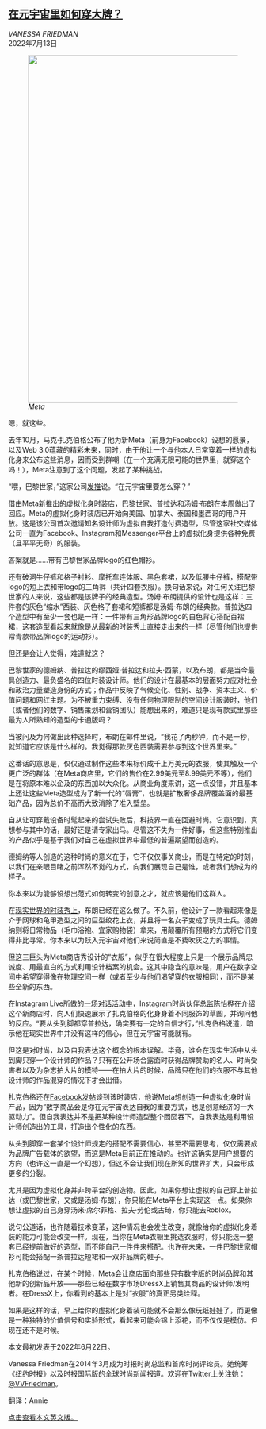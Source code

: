 <!--1659317822000-->
[在元宇宙里如何穿大牌？](https://cn.nytimes.com/style/20220713/meta-avatar-store-balenciaga-prada/)
------

<address>VANESSA FRIEDMAN</address><time pudate="2022-08-01 09:05:23" datetime="2022-08-01 09:05:23">2022年7月13日</time><figure><img src="https://images.weserv.nl/?url=static01.nyt.com/images/2022/06/23/fashion/cn-21META-FASHION-copy/cn-21META-FASHION-copy-master1050-v2.jpg" width="1050" height="700"><figcaption> <cite>Meta</cite></figcaption></figure><section><p>嗯，就这些。</p><p>去年10月，马克·扎克伯格公布了他为新Meta（前身为Facebook）设想的愿景，以及Web 3.0蕴藏的精彩未来，同时，由于他让一个与他本人日常穿着一样的虚拟化身来公布这些消息，因而受到群嘲（在一个充满无限可能的世界里，就穿这个吗！），Meta注意到了这个问题，发起了某种挑战。</p><p>“喂，巴黎世家，”这家公司<a rel="noopener noreferrer" target="_blank" href="https://twitter.com/meta/status/1453897361969799179?lang=en">发推</a>说。“在元宇宙里要怎么穿？”</p><p>借由Meta新推出的虚拟化身时装店，巴黎世家、普拉达和汤姆·布朗在本周做出了回应。Meta的虚拟化身时装店已开始向美国、加拿大、泰国和墨西哥的用户开放。这是该公司首次邀请知名设计师为虚拟自我打造付费造型，尽管这家社交媒体公司一直为Facebook、Instagram和Messenger平台上的虚拟化身提供各种免费（且平平无奇）的服装。</p><p>答案就是……带有巴黎世家品牌logo的红色帽衫。</p><p>还有破洞牛仔裤和格子衬衫、摩托车连体服、黑色套裙，以及低腰牛仔裤，搭配带logo的短上衣和带logo的三角裤（共计四套衣服）。换句话来说，对任何关注巴黎世家的人来说，这些都是该牌子的经典造型。汤姆·布朗提供的设计也是这样：三件套的灰色“缩水”西装、灰色格子套裙和短裤都是汤姆·布朗的经典款。普拉达四个造型中有至少一套也是一样：一件带有三角形品牌logo的白色背心搭配百褶裙，这套造型看起来就像是从最新的时装秀上直接走出来的一样（尽管他们也提供常青款带品牌logo的运动衫）。</p><p>但还是会让人觉得，难道就这？</p><p>巴黎世家的德姆纳、普拉达的缪西娅·普拉达和拉夫·西蒙，以及布朗，都是当今最具创造力、最负盛名的四位时装设计师。他们的设计在最基本的层面努力应对社会和政治力量塑造身份的方式；作品中反映了气候变化、性别、战争、资本主义、价值问题和网红主题。为不被重力束缚、没有任何物理限制的空间设计服装时，他们（或者他们的数字、销售策划和营销团队）能想出来的，难道只是现有款式里那些最为人所熟知的造型的卡通版吗？</p><p>当被问及为何做出此种选择时，布朗在邮件里说，“我花了两秒钟，而不是一秒，就知道它应该是什么样的。我觉得那款灰色西装需要参与到这个世界里来。”</p><p>这番话的意思是，仅仅通过制作这些本来标价成千上万美元的衣服，使其触及一个更广泛的群体（在Meta商店里，它们的售价在2.99美元至8.99美元不等），他们是在将原本难以企及的东西加以大众化。从商业角度来讲，这一点没错，并且基本上还让这些Meta造型成为了新一代的“唇膏”，也就是扩散奢侈品牌覆盖面的最基础产品，因为总价不高而大致消除了准入壁垒。</p><p>自从让可穿戴设备时髦起来的尝试失败后，科技界一直在回避时尚。它意识到，真想参与其中的话，最好还是请专家出马。尽管这不失为一件好事，但这些特别推出的产品似乎是基于我们对自己在虚拟世界中最低的普遍期望而创造的。</p><p>德姆纳等人创造的这种时尚的意义在于，它不仅仅事关商业，而是在特定的时刻，以我们在亲眼目睹之前浑然不觉的方式，向我们展现自己是谁，或者我们想成为的样子。<br></p><p>你本来以为能够设想出范式如何转变的创意之才，就应该是他们这群人。</p><p>在<a href="https://www.nytimes.com/2022/05/02/style/thom-browne-fall-2022.html">现实世界的时装秀上</a>，布朗已经在这么做了。不久前，他设计了一款看起来像是介于网球和龟甲造型之间的巨型绞花上衣，并且将一名女子变成了玩具士兵。德姆纳则将日常物品（毛巾浴袍、宜家购物袋）拿来，用颠覆所有预期的方式将它们变得非比寻常。你本来以为跃入元宇宙对他们来说简直是不费吹灰之力的事情。<br></p><p>但这三巨头为Meta商店秀设计的“衣服”，似乎在很大程度上只是一个展示品牌忠诚度、用最直白的方式利用设计档案的机会。这其中隐含的意味是，用户在数字空间中希望穿得像在物理空间一样（或者至少与他们渴望穿的衣服相同），而不是某些全新的东西。</p><p>在Instagram Live所做的<a rel="noopener noreferrer" target="_blank" href="https://www.instagram.com/p/Ce6yFgbptyM/?hl=en">一场</a><a rel="noopener noreferrer" target="_blank" href="https://www.instagram.com/p/Ce6yFgbptyM/?hl=en" title="Link: https://www.instagram.com/p/Ce6yFgbptyM/?hl=en">对话活动中</a>，Instagram时尚伙伴总监陈怡桦在介绍这个新商店时，向人们快速展示了扎克伯格的化身身着不同服饰的草图，并询问他的反应。“要从头到脚都穿普拉达，确实要有一定的自信才行，”扎克伯格说道，暗示他在现实世界中并没有这样的信心，但在元宇宙可能就有。</p><p>但这是对时尚，以及自我表达这个概念的根本误解。毕竟，谁会在现实生活中从头到脚只穿一个设计师的作品？只有在公开场合露面时获得品牌赞助的名人、时尚受害者以及为杂志拍大片的模特——在拍大片的时候，品牌只在他们的衣服不与其他设计师的作品混穿的情况下才会出借。</p><p>扎克伯格还在<a rel="noopener noreferrer" target="_blank" href="https://www.facebook.com/zuck/posts/pfbid02RtB9J9M4FgzdLSsJsWVeX5BgRDB5N8YqmqknNvMFnMkWvQUU3sjcRYLaiUVWAsznl">Facebook发帖</a>谈到该时装店，他说Meta想创造一种虚拟化身时尚产品，因为“数字商品会是你在元宇宙表达自我的重要方式，也是创意经济的一大驱动力”。但自我表达并不是把某种设计师造型整个囫囵吞下。自我表达是利用设计师创造出的工具，打造出个性化的东西。</p><p>从头到脚穿一套某个设计师规定的搭配不需要信心，甚至不需要思考，仅仅需要成为品牌广告载体的欲望，而这是Meta目前正在推动的。也许这确实是用户想要的方向（也许这一直是一个幻想），但这不会让我们现在所知的世界扩大，只会形成更多的分裂。</p><p>尤其是因为虚拟化身并非跨平台的创造物。因此，如果你想让虚拟的自己穿上普拉达（或巴黎世家，又或是汤姆·布朗），你只能在Meta平台上实现这一点。如果你想让虚拟的自己身穿汤米·席尔菲格、拉夫·劳伦或古琦，你只能去Roblox。</p><p>说句公道话，也许随着技术变革，这种情况也会发生改变，就像给你的虚拟化身着装的能力可能会改变一样。现在，当你在Meta衣橱里挑选衣服时，你只能选一整套已经提前做好的造型，而不能自己一件件来搭配。也许在未来，一件巴黎世家帽衫可能会搭配一条普拉达短裙和一双非品牌的鞋子。</p><p>扎克伯格说过，在某个时候，Meta会让商店面向那些只有数字版的时尚品牌和其他新的创新品开放——那些已经在数字市场DressX上销售其商品的设计师/发明者。在DressX上，你看到的基本上是对“衣服”的真正另类诠释。</p><p>如果是这样的话，早上给你的虚拟化身着装可能就不会那么像玩纸娃娃了，而更像是一种独特的价值信号和实验形式，看起来可能会锦上添花，而不仅仅是模仿。但现在还不是时候。</p></section><footer><p>本文最初发表于2022年6月22日。</p><p>Vanessa Friedman在2014年3月成为时报时尚总监和首席时尚评论员。她统筹《纽约时报》以及时报国际版的全球时尚新闻报道。欢迎在Twitter上关注她：<a rel="nofollow" target="_blank" href="https://twitter.com/VVFriedman">@VVFriedman</a>。</p><p>翻译：Annie</p><p><a rel="nofollow" target="_blank" href="https://www.nytimes.com/2022/06/22/style/meta-avatar-store-balenciaga-prada.html">点击查看本文英文版。</a></p></footer>
